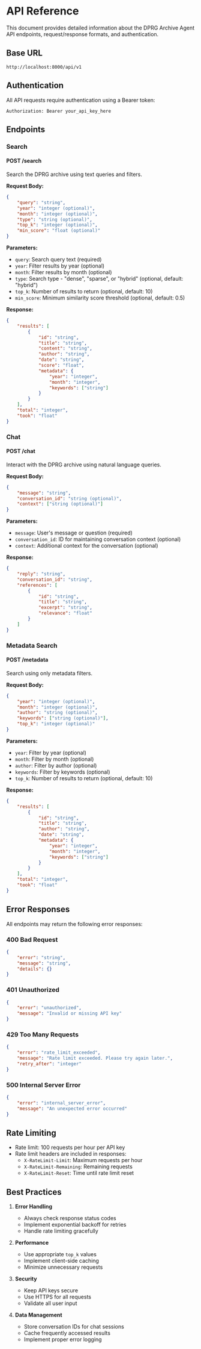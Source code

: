 # API Reference

This document provides detailed information about the DPRG Archive Agent API endpoints, request/response formats, and authentication.

## Base URL

```
http://localhost:8000/api/v1
```

## Authentication

All API requests require authentication using a Bearer token:

```http
Authorization: Bearer your_api_key_here
```

## Endpoints

### Search

#### POST /search

Search the DPRG archive using text queries and filters.

**Request Body:**
```json
{
    "query": "string",
    "year": "integer (optional)",
    "month": "integer (optional)",
    "type": "string (optional)",
    "top_k": "integer (optional)",
    "min_score": "float (optional)"
}
```

**Parameters:**
- `query`: Search query text (required)
- `year`: Filter results by year (optional)
- `month`: Filter results by month (optional)
- `type`: Search type - "dense", "sparse", or "hybrid" (optional, default: "hybrid")
- `top_k`: Number of results to return (optional, default: 10)
- `min_score`: Minimum similarity score threshold (optional, default: 0.5)

**Response:**
```json
{
    "results": [
        {
            "id": "string",
            "title": "string",
            "content": "string",
            "author": "string",
            "date": "string",
            "score": "float",
            "metadata": {
                "year": "integer",
                "month": "integer",
                "keywords": ["string"]
            }
        }
    ],
    "total": "integer",
    "took": "float"
}
```

### Chat

#### POST /chat

Interact with the DPRG archive using natural language queries.

**Request Body:**
```json
{
    "message": "string",
    "conversation_id": "string (optional)",
    "context": ["string (optional)"]
}
```

**Parameters:**
- `message`: User's message or question (required)
- `conversation_id`: ID for maintaining conversation context (optional)
- `context`: Additional context for the conversation (optional)

**Response:**
```json
{
    "reply": "string",
    "conversation_id": "string",
    "references": [
        {
            "id": "string",
            "title": "string",
            "excerpt": "string",
            "relevance": "float"
        }
    ]
}
```

### Metadata Search

#### POST /metadata

Search using only metadata filters.

**Request Body:**
```json
{
    "year": "integer (optional)",
    "month": "integer (optional)",
    "author": "string (optional)",
    "keywords": ["string (optional)"],
    "top_k": "integer (optional)"
}
```

**Parameters:**
- `year`: Filter by year (optional)
- `month`: Filter by month (optional)
- `author`: Filter by author (optional)
- `keywords`: Filter by keywords (optional)
- `top_k`: Number of results to return (optional, default: 10)

**Response:**
```json
{
    "results": [
        {
            "id": "string",
            "title": "string",
            "author": "string",
            "date": "string",
            "metadata": {
                "year": "integer",
                "month": "integer",
                "keywords": ["string"]
            }
        }
    ],
    "total": "integer",
    "took": "float"
}
```

## Error Responses

All endpoints may return the following error responses:

### 400 Bad Request
```json
{
    "error": "string",
    "message": "string",
    "details": {}
}
```

### 401 Unauthorized
```json
{
    "error": "unauthorized",
    "message": "Invalid or missing API key"
}
```

### 429 Too Many Requests
```json
{
    "error": "rate_limit_exceeded",
    "message": "Rate limit exceeded. Please try again later.",
    "retry_after": "integer"
}
```

### 500 Internal Server Error
```json
{
    "error": "internal_server_error",
    "message": "An unexpected error occurred"
}
```

## Rate Limiting

- Rate limit: 100 requests per hour per API key
- Rate limit headers are included in responses:
  - `X-RateLimit-Limit`: Maximum requests per hour
  - `X-RateLimit-Remaining`: Remaining requests
  - `X-RateLimit-Reset`: Time until rate limit reset

## Best Practices

1. **Error Handling**
   - Always check response status codes
   - Implement exponential backoff for retries
   - Handle rate limiting gracefully

2. **Performance**
   - Use appropriate `top_k` values
   - Implement client-side caching
   - Minimize unnecessary requests

3. **Security**
   - Keep API keys secure
   - Use HTTPS for all requests
   - Validate all user input

4. **Data Management**
   - Store conversation IDs for chat sessions
   - Cache frequently accessed results
   - Implement proper error logging 